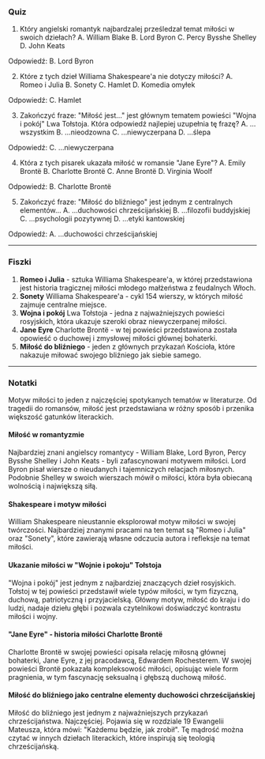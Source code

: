  ### Quiz

1. Który angielski romantyk najbardzalej prześledzał temat miłości w swoich dziełach?
A. William Blake
B. Lord Byron
C. Percy Bysshe Shelley
D. John Keats

Odpowiedź: B. Lord Byron

2. Które z tych dzieł Williama Shakespeare'a nie dotyczy miłości?
A. Romeo i Julia
B. Sonety
C. Hamlet
D. Komedia omyłek

Odpowiedź: C. Hamlet

3. Zakończyć fraze: "Miłość jest…" jest głównym tematem powieści "Wojna i pokój" Lwa Tołstoja. Która odpowiedź najlepiej uzupełnia tę frazę?
A. …wszystkim
B. …nieodzowna
C. …niewyczerpana
D. …ślepa

Odpowiedź: C. …niewyczerpana

4. Która z tych pisarek ukazała miłość w romansie "Jane Eyre"?
A. Emily Brontë
B. Charlotte Brontë
C. Anne Brontë
D. Virginia Woolf

Odpowiedź: B. Charlotte Brontë

5. Zakończyć fraze: "Miłość do bliźniego" jest jednym z centralnych elementów…
A. ...duchowości chrześcijańskiej
B. ...filozofii buddyjskiej
C. ...psychologii pozytywnej
D. ...etyki kantowskiej

Odpowiedź: A. ...duchowości chrześcijańskiej

---

### Fiszki

1. **Romeo i Julia** - sztuka Williama Shakespeare'a, w której przedstawiona jest historia tragicznej miłości młodego małżeństwa z feudalnych Włoch.
2. **Sonety** Williama Shakespeare'a - cykl 154 wierszy, w których miłość zajmuje centralne miejsce.
3. **Wojna i pokój** Lwa Tołstoja - jedna z najważniejszych powieści rosyjskich, która ukazuje szeroki obraz niewyczerpanej miłości.
4. **Jane Eyre** Charlotte Brontë - w tej powieści przedstawiona została opowieść o duchowej i zmysłowej miłości głównej bohaterki.
5. **Miłość do bliźniego** - jeden z głównych przykazań Kościoła, które nakazuje miłować swojego bliźniego jak siebie samego.

---

### Notatki

Motyw miłości to jeden z najczęściej spotykanych tematów w literaturze. Od tragedii do romansów, miłość jest przedstawiana w różny sposób i przenika większość gatunków literackich.

#### Miłość w romantyzmie

Najbardziej znani angielscy romantycy - William Blake, Lord Byron, Percy Bysshe Shelley i John Keats - byli zafascynowani motywem miłości. Lord Byron pisał wiersze o nieudanych i tajemniczych relacjach miłosnych. Podobnie Shelley w swoich wierszach mówił o miłości, która była obiecaną wolnością i największą siłą.

#### Shakespeare i motyw miłości

William Shakespeare nieustannie eksplorował motyw miłości w swojej twórczości. Najbardziej znanymi pracami na ten temat są "Romeo i Julia" oraz "Sonety", które zawierają własne odczucia autora i refleksje na temat miłości.

#### Ukazanie miłości w "Wojnie i pokoju" Tołstoja

"Wojna i pokój" jest jednym z najbardziej znaczących dzieł rosyjskich. Tołstoj w tej powieści przedstawił wiele typów miłości, w tym fizyczną, duchową, patriotyczną i przyjacielską. Główny motyw, miłość do kraju i do ludzi, nadaje dziełu głębi i pozwala czytelnikowi doświadczyć kontrastu miłości i wojny.

#### "Jane Eyre" - historia miłości Charlotte Brontë

Charlotte Brontë w swojej powieści opisała relację miłosną głównej bohaterki, Jane Eyre, z jej pracodawcą, Edwardem Rochesterem. W swojej powieści Brontë pokazała kompleksowość miłości, opisując wiele form pragnienia, w tym fascynację seksualną i głębszą duchową miłość.

#### Miłość do bliźniego jako centralne elementy duchowości chrześcijańskiej

Miłość do bliźniego jest jednym z najważniejszych przykazań chrześcijaństwa. Najczęściej. Pojawia się w rozdziale 19 Ewangelii Mateusza, która mówi: "Każdemu będzie, jak zrobił". Tę mądrość można czytać w innych dziełach literackich, które inspirują się teologią chrześcijańską.